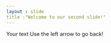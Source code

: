 ```yaml
---
layout : slide
title :"Welcome to our second slide!"
---
```

Your text
Use the left arrow to go back!
